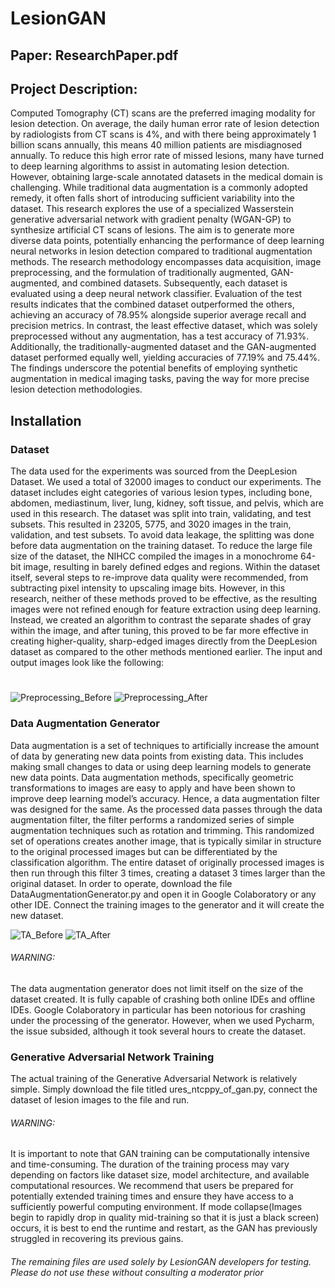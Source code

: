 # LesionGAN
## Paper: ResearchPaper.pdf
## Project Description:

Computed Tomography (CT) scans are the preferred imaging modality for lesion detection. On average, the daily human error rate of lesion detection by radiologists from CT scans is 4%, and with there being approximately 1 billion scans annually, this means 40 million patients are misdiagnosed annually. To reduce this high error rate of missed lesions, many have turned to deep learning algorithms to assist in automating lesion detection. However, obtaining large-scale annotated datasets in the medical domain is challenging. While traditional data augmentation is a commonly adopted remedy, it often falls short of introducing sufficient variability into the dataset. This research explores the use of a specialized
Wasserstein generative adversarial network with gradient penalty (WGAN-GP) to synthesize artificial CT scans of lesions. The aim is to generate more diverse data points, potentially enhancing the performance of deep learning neural networks in lesion detection compared to traditional augmentation methods. The research methodology encompasses data acquisition, image preprocessing, and the formulation of traditionally augmented, GAN-augmented, and combined datasets. Subsequently, each dataset is evaluated using a deep neural network classifier. Evaluation of the test results indicates that the combined dataset outperformed the others, achieving an accuracy of 78.95% alongside superior average recall and precision metrics.
In contrast, the least effective dataset, which was solely preprocessed without any augmentation, has a test accuracy of 71.93%. Additionally, the traditionally-augmented dataset and the GAN-augmented dataset performed equally well, yielding accuracies of 77.19% and 75.44%. The findings underscore the potential benefits of employing synthetic augmentation in medical imaging tasks, paving the way for more precise lesion detection methodologies.

## Installation
### Dataset
The data used for the experiments was sourced from the DeepLesion Dataset. We used a total of 32000 images to conduct our experiments. The dataset includes eight categories of various lesion types, including bone, abdomen, mediastinum, liver, lung, kidney, soft tissue, and pelvis, which are used in this research. The dataset was split into train, validating, and test subsets. This resulted in 23205, 5775, and 3020 images in the train, validation, and test subsets. To avoid data leakage, the splitting was done before data augmentation on the training dataset. To reduce the large file size of the dataset, the NIHCC compiled the images in a monochrome 64-bit image, resulting in barely defined edges and regions. Within the dataset itself, several steps to re-improve data quality were recommended, from subtracting pixel intensity to upscaling image bits. However, in this research, neither of these methods proved to be effective, as the resulting images were not refined enough for feature extraction using deep learning. Instead, we created an algorithm to contrast the separate shades of gray within the image, and after tuning, this proved to be far more effective in creating higher-quality, sharp-edged images directly from the DeepLesion dataset as compared to the other methods mentioned earlier. The input and output images look like the following:

#
![Preprocessing_Before](https://github.com/Advaith1357/LesionGAN/assets/115594563/05717ab3-e519-4fea-9171-af9f25555515)
![Preprocessing_After](https://github.com/Advaith1357/LesionGAN/assets/115594563/ffdf1000-76dc-411f-b974-d231c485d7b2)

### Data Augmentation Generator
Data augmentation is a set of techniques to artificially increase the amount of data by generating new data points from existing data. This includes making small changes to data or using deep learning models to generate new data points. Data augmentation methods, specifically geometric transformations to images are easy to apply and have been shown to improve deep learning model’s accuracy. Hence, a data augmentation filter was designed for the same. As the processed data passes through the data augmentation filter, the filter performs a randomized series of simple augmentation techniques such as rotation and trimming. This randomized set of operations creates another image, that is typically similar
in structure to the original processed images but can be differentiated by the classification algorithm. The entire dataset of originally processed images is then run through this filter 3 times, creating a dataset 3 times larger than the original dataset. In order to operate, download the file DataAugmentationGenerator.py and open it in Google Colaboratory or any other IDE. Connect the training images to the generator and it will create the new dataset.  

![TA_Before](https://github.com/Advaith1357/LesionGAN/assets/115594563/14202ef4-e682-44c3-87ba-78efad80843a)
![TA_After](https://github.com/Advaith1357/LesionGAN/assets/115594563/b72e2318-16b1-44d5-bb0b-c87457927c40)
###### WARNING:
The data augmentation generator does not limit itself on the size of the dataset created. It is fully capable of crashing both online IDEs and offline IDEs. Google Colaboratory in particular has been notorious for crashing under the processing of the generator. However, when we used Pycharm, the issue subsided, although it took several hours to create the dataset.

### Generative Adversarial Network Training
The actual training of the Generative Adversarial Network is relatively simple. Simply download the file titled ures_ntcppy_of_gan.py, connect the dataset of lesion images to the file and run.

###### WARNING:
It is important to note that GAN training can be computationally intensive and time-consuming. The duration of the training process may vary depending on factors like dataset size, model architecture, and available computational resources. We recommend that users be prepared for potentially extended training times and ensure they have access to a sufficiently powerful computing environment. If mode collapse(Images begin to rapidly drop in quality mid-training so that it is just a black screen) occurs, it is best to end the runtime and restart, as the GAN has previously struggled in recovering its previous gains.

###### The remaining files are used solely by LesionGAN developers for testing. Please do not use these without consulting a moderator prior
